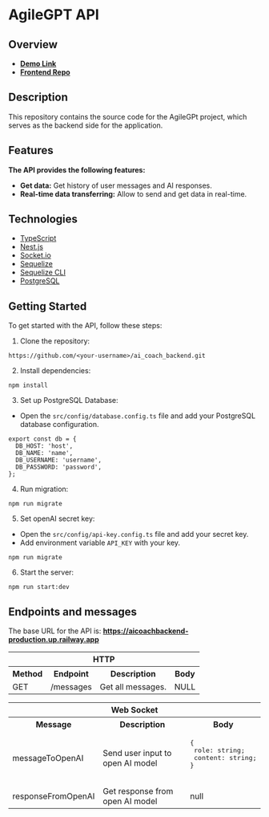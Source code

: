 # AgileGPT API

## Overview

- [**Demo Link**](https://bohdan-mykhailenko.github.io/ai_coach/)
- [**Frontend Repo**](https://github.com/bohdan-mykhailenko/ai_coach)

## Description

This repository contains the source code for the AgileGPt project, which serves as the backend side for the application.

## Features

**The API provides the following features:**

- **Get data:** Get history of user messages and AI responses.
- **Real-time data transferring:** Allow to send and get data in real-time.

## Technologies

- [TypeScript](https://www.typescriptlang.org/)
- [Nest.js](https://nestjs.com/)
- [Socket.io](https://socket.io/)
- [Sequelize](https://sequelize.org/)
- [Sequelize CLI](https://sequelize.org/docs/v7/cli/)
- [PostgreSQL](https://www.postgresql.org/)

## Getting Started

To get started with the API, follow these steps:

1. Clone the repository:

```shell
https://github.com/<your-username>/ai_coach_backend.git
```

2. Install dependencies:

```shell
npm install
```

3. Set up PostgreSQL Database:
 - Open the `src/config/database.config.ts` file and add your PostgreSQL database configuration.

```
export const db = {
  DB_HOST: 'host',
  DB_NAME: 'name',
  DB_USERNAME: 'username',
  DB_PASSWORD: 'password',
};
```

4. Run migration:

```shell
npm run migrate
```

5. Set openAI secret key:
- Open the `src/config/api-key.config.ts` file and add your secret key.
- Add environment variable `API_KEY` with your key.

```shell
npm run migrate
```

6. Start the server:

```shell
npm run start:dev
```


## Endpoints and messages

The base URL for the API is: **https://aicoachbackend-production.up.railway.app**

<table>
 <tr>
        <th colspan="4">HTTP</th>
    </tr>
    <tr>
        <th>
        	Method
        </th>
        <th>
        	Endpoint
        </th>
        <th>
        	Description
        </th>
        <th>
        	Body
        </th>
    </tr>
    <tr>
        <td>
        	GET
        </td>
        <td>
        		/messages
        </td>
        <td>
        	Get all messages.
        </td>
        <td>
        	NULL
        </td>
    </tr>
</table>


<table>
 <tr>
        <th colspan="3">Web Socket</th>
    </tr>
    <tr>
        <th>
        	Message
        </th>
        <th>
        	Description
        </th>
        <th>
        	Body
        </th>
    </tr>
    <tr>
        <td>
        messageToOpenAI
        </td>
        <td>
        	Send user input to open AI model
        </td>
        <td>
        	<pre>
{
 role: string;
 content: string;
}
         </pre>
        </td>
    </tr>
<tr>
        <td>
        responseFromOpenAI
        </td>
        <td>
        	Get response from open AI model
        </td>
        <td>
        	null
        </td>
    </tr>
</table>

